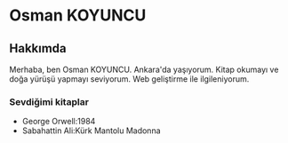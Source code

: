 <!-- Yazan kişinin ad ve soyadı başlangıç -->
<h1>Osman KOYUNCU</h1>
<!-- Yazan kişinin ad ve soyadı son -->
<!-- Yazan kişi hakkında bilgiler başlagıç -->
<h2>Hakkımda</h2>
<p>Merhaba, ben Osman KOYUNCU. Ankara'da yaşıyorum. Kitap okumayı ve doğa yürüşü yapmayı seviyorum. Web geliştirme ile ilgileniyorum. </p>
<h3>Sevdiğimi kitaplar</h3>
<ul>
    <li>George Orwell:1984</li>
    <li>Sabahattin Ali:Kürk Mantolu Madonna</li>
</ul>